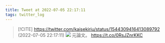 ```yaml
---
title: Tweet at 2022-07-05 22:17:11
tags: twitter_log
---
```


> [!CITE] https://twitter.com/kaisekiriu/status/1544309416413089792 (2022-07-05 22:17:11)
> ![](https://twitter.com/kaisekiriu/status/1544309416413089792)
> 元論文。
> https://t.co/0RsJZnrKKC
